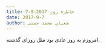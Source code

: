 ```yaml
---
title: خاطره روز 2017-9-7
date: 2017-9-7
author: شعبان محمد حسنی
---
```


امروزم یه روز عادی بود مثل روزای گذشته.